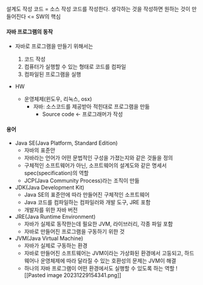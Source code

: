 
설계도 작성
코드 = 소스 작성
코드를 작성한다. 
생각하는 것을 작성하면 원하는 것이 만들어진다 <= SW의 핵심
#### 자바 프로그램의 동작
- 자바로 프로그램을 만들기 위해서는
	1. 코드 작성
	2. 컴퓨터가 실행할 수 있는 형태로 코드를 컴파일
	3. 컴파일된 프로그램을 실행

- HW
	- 운영체제(윈도우, 리눅스, osx)
		- 자바: 소스코드를 제공받아 적힌대로 프로그램을 만듦
			- Source code <- 프로그래머가 작성
#### 용어
- Java SE(Java Platform, Standard Edition)
	- 자바의 표준안
	- 자바라는 언어가 어떤 문법적인 구성을 가졌는지와 같은 것들을 정의
	- 구체적인 소프트웨어가 아닌, 소프트웨어의 설계도와 같은 명세서spec(specification)의 역할
	- JCP(Java Community Process)라는 조직이 만듦
- JDK(Java Development Kit)
	- Java SE의 표준안에 따라 만들어진 구체적인 소프트웨어
	- Java 코드를 컴파일하는 컴파일러와 개발 도구, JRE 포함
	- 개발자를 위한 자바 버전
- JRE(Java Runtime Environment)
	- 자바가 실제로 동작한는데 필요한 JVM, 라이브러리, 각종 파일 포함
	- 자바로 만들어진 프로그램을 구동하기 위한 것
- JVM(Java Virtual Machine)
	- 자바가 실제로 구동하는 환경
	- 자바로 만들어진 소프트웨어는 JVM이라는 가상화된 환경에서 고둥되고, 하드웨어나 운영체제에 따라 달라질 수 있는 호환성의 문제는 JVM이 해결
	- 하나의 자바 프로그램이 어떤 환경에서도 실행할 수 있도록 하는 역할
![[Pasted image 20231229154341.png]]

